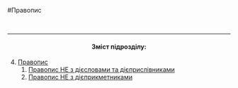 #Правопис


<br>
<hr>
<center><h4>Зміст підрозділу:</h4></center>




   4. [Правопис](Pravopis.html)
        1. [Правопис НЕ з дiєcловами та дiєприслiвниками](pravopis_NE_z_diyeslovami.html)
        2. [Правопис НЕ з дiєприкметниками](pravopis_NE_z_diyeprikmetnikami.html)